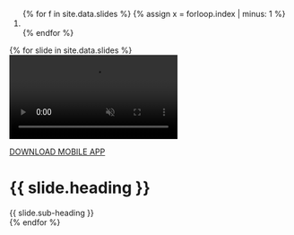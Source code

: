 <div id='carousel' class='carousel slide carousel-fade once contain' data-ride='carousel'>
  <ol class='carousel-indicators flex' id = 'indicate'>
    {% for f in site.data.slides %}
      {% assign x = forloop.index | minus: 1 %}
      <li data-target='#carousel' data-slide-to='{{ x }}' {% if x == 0 %} class='active' {% endif %}></li>
    {% endfor %}
  </ol>
  <div class='carousel-inner'>
    {% for slide in site.data.slides %}
      <div class='item {% if forloop.index == 1 %} {{'active'}}{% endif %}'>
        <video autoplay loop muted>
          <source src = '{{site.baseurl}}/assets/video{{ forloop.index }}.mp4'>
        </video>
        <div class = 'shadow' tabindex = '1'>
          <div class = 'hold contain'>
          <span class = 'ups displace'>
          <a class = 'download flex' href = 'https://play.google.com/store/apps/details?id=co.sonofy.smartroomsolutions&pcampaignid=MKT-Other-global-all-co-prtnr-py-PartBadge-Mar2515-1' target = '_blank'>
            <i class="fa fa-android" aria-hidden = 'true'></i>
            <p>DOWNLOAD MOBILE APP</p>
          </a>
          <h1>{{ slide.heading }}</h1>
          </span>
          <span class = 'downs displace'>
          <a class = 'ui'> 
            {{ slide.sub-heading }}
            <i class="fa fa-arrow-circle-o-right" aria-hidden = 'true'></i>
          </a>
          </span>
          </div>
        </div>
      </div>
    {% endfor %}
  </div>
</div>